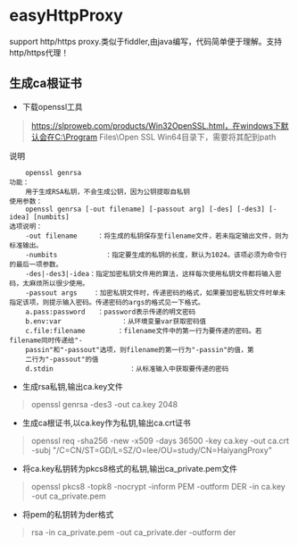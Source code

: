 # easyHttpProxy
support http/https proxy.类似于fiddler,由java编写，代码简单便于理解。支持http/https代理！
## 生成ca根证书
- 下载openssl工具
> https://slproweb.com/products/Win32OpenSSL.html，在windows下默认会在C:\Program Files\Open SSL Win64目录下，需要将其配到path

说明
```
    openssl genrsa
功能：
    用于生成RSA私钥，不会生成公钥，因为公钥提取自私钥
使用参数：
    openssl genrsa [-out filename] [-passout arg] [-des] [-des3] [-idea] [numbits]
选项说明：
    -out filename     ：将生成的私钥保存至filename文件，若未指定输出文件，则为标准输出。
    -numbits            ：指定要生成的私钥的长度，默认为1024。该项必须为命令行的最后一项参数。
    -des|-des3|-idea：指定加密私钥文件用的算法，这样每次使用私钥文件都将输入密码，太麻烦所以很少使用。
    -passout args    ：加密私钥文件时，传递密码的格式，如果要加密私钥文件时单未指定该项，则提示输入密码。传递密码的args的格式见一下格式。
    a.pass:password   ：password表示传递的明文密码
    b.env:var               ：从环境变量var获取密码值
    c.file:filename        ：filename文件中的第一行为要传递的密码。若filename同时传递给"-			
    passin"和"-passout"选项，则filename的第一行为"-passin"的值，第			
    二行为"-passout"的值
    d.stdin                   ：从标准输入中获取要传递的密码
```
- 生成rsa私钥,输出ca.key文件
> openssl genrsa -des3 -out ca.key 2048
- 生成ca根证书,以ca.key作为私钥,输出ca.crt证书
> openssl req -sha256 -new -x509 -days 36500 -key ca.key -out ca.crt -subj "/C=CN/ST=GD/L=SZ/O=lee/OU=study/CN=HaiyangProxy"
- 将ca.key私钥转为pkcs8格式的私钥,输出ca_private.pem文件
> openssl pkcs8 -topk8 -nocrypt -inform PEM -outform DER -in ca.key -out ca_private.pem
- 将pem的私钥转为der格式
> rsa -in ca_private.pem -out ca_private.der -outform der